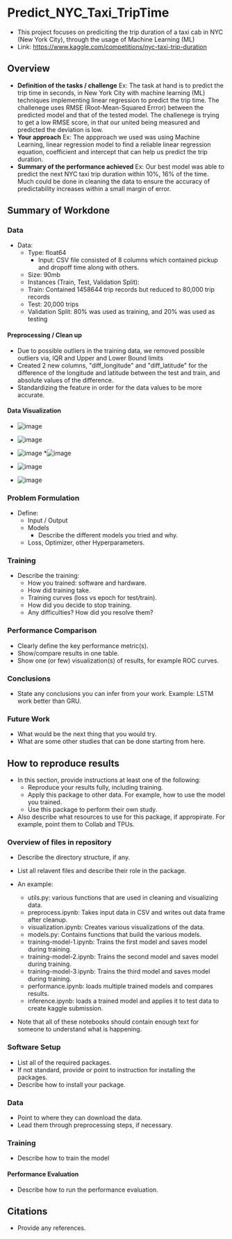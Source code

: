 # Predict_NYC_Taxi_TripTime

* This project focuses on prediciting the trip duration of a taxi cab in NYC (New York City), through the usage of Machine Learning (ML)
* Link: https://www.kaggle.com/competitions/nyc-taxi-trip-duration
  
## Overview

  * **Definition of the tasks / challenge**  Ex: The task at hand is to predict the trip time in seconds, in New York City with machine learning (ML) techniques implementing linear regression to predict the trip time. The challenege uses RMSE (Root-Mean-Squared Errror) between the predicted model and that of the tested model. The challenege is trying to get a low RMSE score, in that our united being measured and predicted the deviation is low.
  * **Your approach** Ex: The appproach we used was using Machine Learning, linear regression model to find a reliable linear regression equation, coefficient and intercept that can help us predict the trip duration.
  * **Summary of the performance achieved** Ex: Our best model was able to predict the next NYC taxi trip duration within 10%, 16% of the time. Much could be done in cleaning the data to ensure the accuracy of predictability increases within a small margin of error. 

## Summary of Workdone

### Data

* Data:
  * Type: float64
    * Input: CSV file consisted of 8 columns which contained pickup and dropoff time along with others.
  * Size: 90mb
  * Instances (Train, Test, Validation Split):
  * Train: Contained 1458644 trip records but reduced to 80,000 trip records
  * Test: 20,000 trips
  * Validation Split: 80% was used as training, and 20% was used as testing

#### Preprocessing / Clean up

* Due to possible outliers in the training data, we removed possible outliers via, IQR and Upper and Lower Bound limits
* Created 2 new columns, "diff_longitude" and "diff_latitude" for the difference of the longitude and latitude between the test and train, and absolute values of the difference.
* Standardizing the feature in order for the data values to be more accurate.

#### Data Visualization

* ![image](https://github.com/jerryd2002/Predict_NYC_Taxi_TripTime/assets/98507605/d4878813-3d5b-4f11-bb07-d0e1fc466c5f)
* ![image](https://github.com/jerryd2002/Predict_NYC_Taxi_TripTime/assets/98507605/cfe9b880-9402-406c-b38d-57ba80b30543)
* ![image](https://github.com/jerryd2002/Predict_NYC_Taxi_TripTime/assets/98507605/e93b8de3-85be-46ca-9554-ce88d50fc6a3)
*![image](https://github.com/jerryd2002/Predict_NYC_Taxi_TripTime/assets/98507605/88c27193-98e3-4c36-b1fd-e48322c8a16d)

* ![image](https://github.com/jerryd2002/Predict_NYC_Taxi_TripTime/assets/98507605/c22bea9d-c6b3-4ad8-8ddc-d3aa978a099b)
* ![image](https://github.com/jerryd2002/Predict_NYC_Taxi_TripTime/assets/98507605/82753088-bbf9-4413-bc91-79fb6b691260)



### Problem Formulation

* Define:
  * Input / Output
  * Models
    * Describe the different models you tried and why.
  * Loss, Optimizer, other Hyperparameters.

### Training

* Describe the training:
  * How you trained: software and hardware.
  * How did training take.
  * Training curves (loss vs epoch for test/train).
  * How did you decide to stop training.
  * Any difficulties? How did you resolve them?

### Performance Comparison

* Clearly define the key performance metric(s).
* Show/compare results in one table.
* Show one (or few) visualization(s) of results, for example ROC curves.

### Conclusions

* State any conclusions you can infer from your work. Example: LSTM work better than GRU.

### Future Work

* What would be the next thing that you would try.
* What are some other studies that can be done starting from here.

## How to reproduce results

* In this section, provide instructions at least one of the following:
   * Reproduce your results fully, including training.
   * Apply this package to other data. For example, how to use the model you trained.
   * Use this package to perform their own study.
* Also describe what resources to use for this package, if appropirate. For example, point them to Collab and TPUs.

### Overview of files in repository

* Describe the directory structure, if any.
* List all relavent files and describe their role in the package.
* An example:
  * utils.py: various functions that are used in cleaning and visualizing data.
  * preprocess.ipynb: Takes input data in CSV and writes out data frame after cleanup.
  * visualization.ipynb: Creates various visualizations of the data.
  * models.py: Contains functions that build the various models.
  * training-model-1.ipynb: Trains the first model and saves model during training.
  * training-model-2.ipynb: Trains the second model and saves model during training.
  * training-model-3.ipynb: Trains the third model and saves model during training.
  * performance.ipynb: loads multiple trained models and compares results.
  * inference.ipynb: loads a trained model and applies it to test data to create kaggle submission.

* Note that all of these notebooks should contain enough text for someone to understand what is happening.

### Software Setup
* List all of the required packages.
* If not standard, provide or point to instruction for installing the packages.
* Describe how to install your package.

### Data

* Point to where they can download the data.
* Lead them through preprocessing steps, if necessary.

### Training

* Describe how to train the model

#### Performance Evaluation

* Describe how to run the performance evaluation.


## Citations

* Provide any references.






